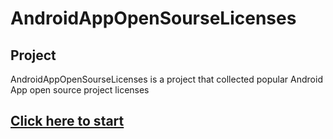 # AndroidAppOpenSourseLicenses
## Project
AndroidAppOpenSourseLicenses is a project that collected popular Android  App open source project licenses
## [Click here to start](https://github.com/wheat7/AndroidAppOpenSourseLicenses/blob/master/AndroidAppOpenSourseLicenses.md)
